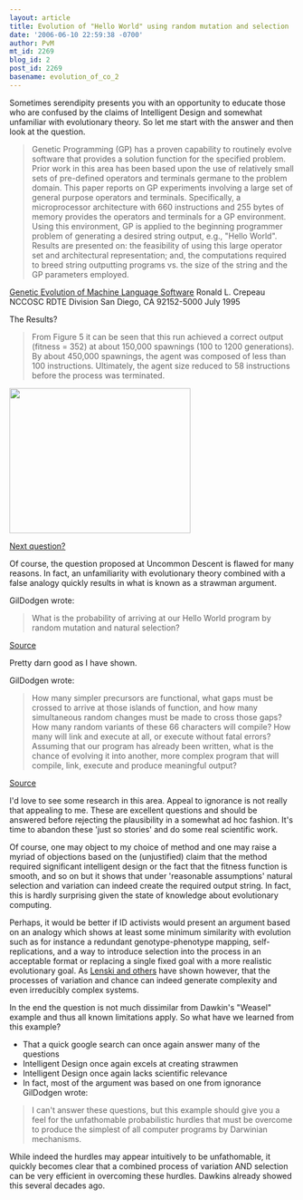 ```yaml
---
layout: article
title: Evolution of "Hello World" using random mutation and selection
date: '2006-06-10 22:59:38 -0700'
author: PvM
mt_id: 2269
blog_id: 2
post_id: 2269
basename: evolution_of_co_2
---
```

Sometimes serendipity presents you with an opportunity to educate those who are confused by the claims of Intelligent Design and somewhat unfamiliar with evolutionary theory. So let me start with the answer and then look at the question.

> Genetic Programming (GP) has a proven capability to routinely evolve software that provides a solution function for the specified problem. Prior work in this area has been based upon the use of relatively small sets of pre-defined operators and terminals germane to the problem domain. This paper reports on GP experiments involving a large set of general purpose operators and terminals. Specifically, a microprocessor architecture with 660 instructions and 255 bytes of memory provides the operators and terminals for a GP environment. Using this environment, GP is applied to the beginning programmer problem of generating a desired string output, e.g., "Hello World". Results are presented on: the feasibility of using this large operator set and architectural representation; and, the computations required to breed string outputting programs vs. the size of the string and the GP parameters employed. 

[Genetic Evolution of Machine Language Software](http://www.ron-crepeau.com/index/GEMS_Article.doc) Ronald L. Crepeau NCCOSC RDTE Division San Diego, CA 92152-5000 July 1995

The Results?

> From Figure 5 it can be seen that this run achieved a correct output (fitness = 352) at about 150,000 spawnings (100 to 1200 generations). By about 450,000 spawnings, the agent was composed of less than 100 instructions. Ultimately, the agent size reduced to 58 instructions before the process was terminated.

[<img src="{{ site.baseurl }}/uploads/2006/hello_world-thumb.JPG" alt="" width="320" height="256" />](http://www.pandasthumb.org/archives/hello_world.html)

[Next question?](http://www.uncommondescent.com/index.php/archives/1204#more-1204)

Of course, the question proposed at Uncommon Descent is flawed for many reasons. In fact, an unfamiliarity with evolutionary theory combined with a false analogy quickly results in what is known as a strawman argument. 

GilDodgen wrote:

> What is the probability of arriving at our Hello World program by random mutation and natural selection?


[Source](http://www.uncommondescent.com/index.php/archives/1204#more-1204)

Pretty darn good as I have shown.

GilDodgen wrote:

> How many simpler precursors are functional, what gaps must be crossed to arrive at those islands of function, and how many simultaneous random changes must be made to cross those gaps? How many random variants of these 66 characters will compile? How many will link and execute at all, or execute without fatal errors? Assuming that our program has already been written, what is the chance of evolving it into another, more complex program that will compile, link, execute and produce meaningful output?

[Source](http://www.uncommondescent.com/index.php/archives/1204#more-1204)

I'd love to see some research in this area. Appeal to ignorance is not really that appealing to me. These are excellent questions and should be answered before rejecting the plausibility in a somewhat ad hoc fashion. It's time to abandon these 'just so stories' and do some real scientific work.

Of course, one may object to my choice of method and one may raise a myriad of objections based on the (unjustified) claim that the method required significant intelligent design or the fact that the fitness function is smooth, and so on but it shows that under 'reasonable assumptions' natural selection and variation can indeed create the required output string. In fact, this is hardly surprising given the state of knowledge about evolutionary computing.

Perhaps, it would be better if ID activists would present an argument based on an analogy which shows at least some minimum similarity with evolution such as for instance a redundant genotype-phenotype mapping, self-replications, and a way to introduce selection into the process in an acceptable format or replacing a single fixed goal with a more realistic evolutionary goal. As [Lenski and others](http://www.msu.edu/user/lenski/) have shown however, that the processes of variation and chance can indeed generate complexity and even irreducibly complex systems. 

In the end the question is not much dissimilar from Dawkin's "Weasel" example and thus all known limitations apply. So what have we learned from this example?



* That a quick google search can once again answer many of the questions
* Intelligent Design once again excels at creating strawmen
* Intelligent Design once again lacks scientific relevance
* In fact, most of the argument was based on one from ignorance
GilDodgen wrote:
> I can't answer these questions, but this example should give you a feel for the unfathomable probabilistic hurdles that must be overcome to produce the simplest of all computer programs by Darwinian mechanisms.


While indeed the hurdles may appear intuitively to be unfathomable, it quickly becomes clear that a combined process of variation AND selection can be very efficient in overcoming these hurdles. Dawkins already showed this several decades ago.

